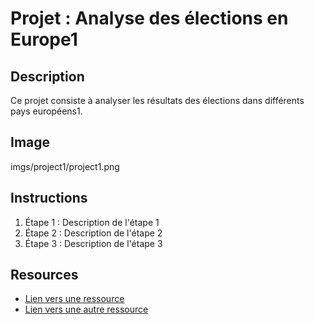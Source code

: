 # Projet : Analyse des élections en Europe1

## Description
Ce projet consiste à analyser les résultats des élections dans différents pays européens1.

## Image
imgs/project1/project1.png

## Instructions
1. Étape 1 : Description de l'étape 1
2. Étape 2 : Description de l'étape 2
3. Étape 3 : Description de l'étape 3

## Resources
- [Lien vers une ressource](https://example.com)
- [Lien vers une autre ressource](https://example.com)

